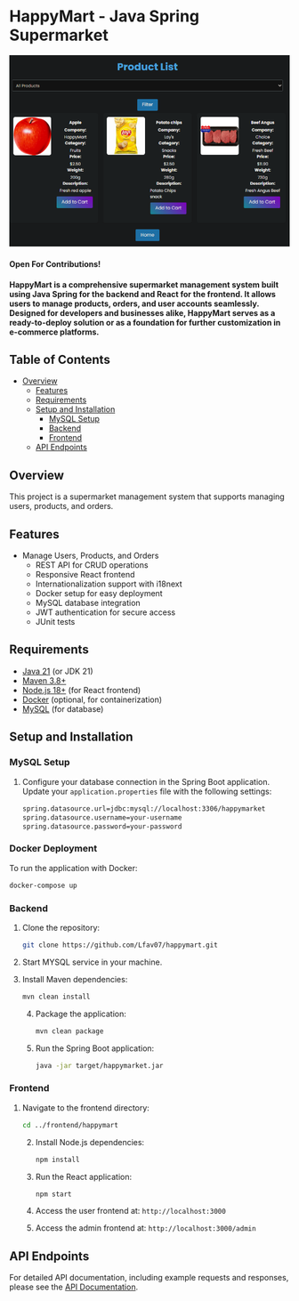 # HappyMart - Java Spring Supermarket

![Screenshot of HappyMart](./img/Screenshot.png)

#### Open For Contributions!

#### HappyMart is a comprehensive supermarket management system built using Java Spring for the backend and React for the frontend. It allows users to manage products, orders, and user accounts seamlessly. Designed for developers and businesses alike, HappyMart serves as a ready-to-deploy solution or as a foundation for further customization in e-commerce platforms.
## Table of Contents
- [Overview](#overview)
  - [Features](#features)
  - [Requirements](#requirements)
  - [Setup and Installation](#setup-and-installation)
     - [MySQL Setup](#mysql-setup)
     - [Backend](#backend)
     - [Frontend](#frontend)
  - [API Endpoints](#api-endpoints)

## Overview

This project is a supermarket management system that supports managing users, products, and orders.

## Features
- Manage Users, Products, and Orders
    - REST API for CRUD operations
    - Responsive React frontend
    - Internationalization support with i18next
    - Docker setup for easy deployment
    - MySQL database integration
    - JWT authentication for secure access
    - JUnit tests

## Requirements

- [Java 21](https://www.oracle.com/java/technologies/javase/jdk21-archive-downloads.html) (or JDK 21)
- [Maven 3.8+](https://maven.apache.org/install.html)
- [Node.js 18+](https://nodejs.org/en/download/) (for React frontend)
- [Docker](https://www.docker.com/get-started) (optional, for containerization)
- [MySQL](https://dev.mysql.com/downloads/installer/) (for database)


## Setup and Installation

### MySQL Setup
1. Configure your database connection in the Spring Boot application. Update your `application.properties` file with the following settings:

   ```properties
   spring.datasource.url=jdbc:mysql://localhost:3306/happymarket
   spring.datasource.username=your-username
   spring.datasource.password=your-password
   ```

### Docker Deployment
To run the application with Docker:
```bash
docker-compose up
```

### Backend


1. Clone the repository:

   ```bash
   git clone https://github.com/Lfav07/happymart.git
   ```
   

2. Start MYSQL service in your machine.


3. Install Maven dependencies:

   ```bash
   mvn clean install
   ```

   4. Package the application:

      ```bash
      mvn clean package
      ```

   5. Run the Spring Boot application:

      ```bash
      java -jar target/happymarket.jar
      ```

### Frontend

1. Navigate to the frontend directory:

   ```bash
   cd ../frontend/happymart
   ```

   2. Install Node.js dependencies:

      ```bash
      npm install
      ```

   3. Run the React application:

      ```bash
      npm start
      ```

   4. Access the user frontend at: `http://localhost:3000`
   5. Access the admin frontend at: `http://localhost:3000/admin`

## API Endpoints

For detailed API documentation, including example requests and responses, please see the [API Documentation](./API.md).


